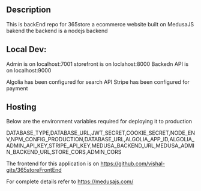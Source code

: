 ## Description

This is backEnd repo for 365store a ecommerce website built on MedusaJS bakend
the backend is a nodejs backend

## Local Dev:

Admin is on localhost:7001
storefront is on loclahost:8000
Backedn API is on localhost:9000

Algolia has been configured for search API
Stripe has been configured for payment

## Hosting

Below are the environment variables required for deploying it to production

DATABASE_TYPE,DATABASE_URL,JWT_SECRET,COOKIE_SECRET,NODE_ENV,NPM_CONFIG_PRODUCTION,DATABASE_URL,ALGOLIA_APP_ID,ALGOLIA_ADMIN_API_KEY,STRIPE_API_KEY,MEDUSA_BACKEND_URL,MEDUSA_ADMIN_BACKEND_URL,STORE_CORS,ADMIN_CORS

The frontend for this application is on https://github.com/vishal-gits/365storeFrontEnd

For complete details refer to https://medusajs.com/
